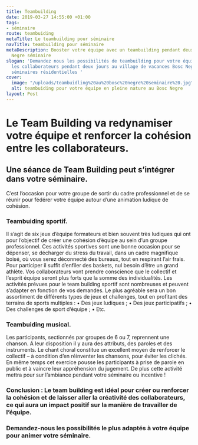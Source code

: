 ```yaml
---
title: Teambuilding
date: 2019-03-27 14:55:00 +01:00
tags:
- séminaire
route: teambuiding
metaTitle: Le teambuilding pour séminaire
navTitle: teambuilding pour séminaire
metaDescription: Booster votre équipe avec un teambuilding pendant deux jours au Bosc
  Negre séminaire
slogan: 'Demandez nous les possibilités de teambuilding pour votre équipe et booster
  les collaborateurs pendant deux jours au village de vacances Bosc Negre pour les
  séminaires résidentielles '
cover:
  image: "/uploads/teambuidling%20au%20bosc%20negre%20seminaire%20.jpg"
  alt: teambuiding pour votre équipe en pleine nature au Bosc Negre
layout: Post
---
```


# Le Team Building va redynamiser votre équipe et renforcer la cohésion entre les collaborateurs.

## Une séance de Team Building peut s’intégrer dans votre séminaire. 
C’est l’occasion pour votre groupe de sortir du cadre professionnel et de se réunir pour fédérer votre équipe autour d’une animation ludique de cohésion.

### Teambuiding sportif. 
Il s’agit de six jeux d’équipe formateurs et bien souvent très ludiques qui ont pour l’objectif de créer une cohésion d’équipe au sein d’un groupe professionnel. Ces activités sportives sont une bonne occasion pour se dépenser, se décharger du stress du travail, dans un cadre magnifique boisé, où vous serez déconnecté des bureaux, tout en respirant l’air frais. Pour participer il suffit d’enfiler des baskets, nul besoin d’être un grand athlète.
Vos collaborateurs vont prendre conscience que le collectif et l’esprit équipe seront plus forts que la somme des individualités. 
Les activités prévues pour le team building sportif sont nombreuses et peuvent s’adapter en fonction de vos demandes. Le plus agréable sera un bon assortiment de différents types de jeux et challenges, tout en profitant des terrains de sports multiples :
•	Des jeux ludiques ; 
•	Des jeux participatifs ;
•	Des challenges de sport d’équipe ;
•	Etc.


### Teambuiding musical. 
Les participants, sectionnés par groupes de 6 ou 7, reprennent une chanson. A leur disposition il y aura des attributs,  des paroles et des instruments. Le chant choral constitue un excellent moyen de renforcer le collectif – à condition d’en réinventer les chansons, pour éviter les clichés. En même temps cet exercice pousse les participants à prise de parole en public et à vaincre leur appréhension du jugement.  De plus cette activité mettra pour sur l’ambiance pendant votre séminaire ou incentive !

### Conclusion : Le team building est idéal pour créer ou renforcer la cohésion et de laisser aller la créativité des collaborateurs, ce qui aura un impact positif sur la manière de travailler de l’équipe.

### Demandez-nous les possibilités le plus adaptés à votre équipe pour animer votre séminaire.

